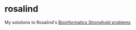 # rosalind
My solutions to Rosalind's [Bioinformatics Stronghold problems](http://rosalind.info/problems/list-view/)
